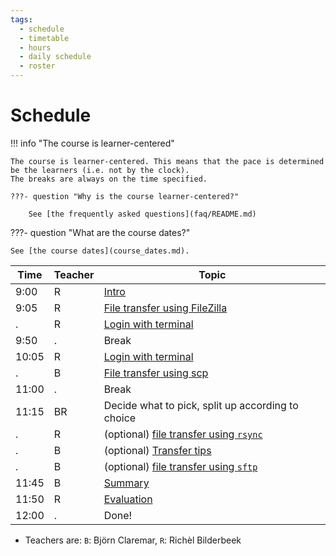 ```yaml
---
tags:
  - schedule
  - timetable
  - hours
  - daily schedule
  - roster
---
```


# Schedule

!!! info "The course is learner-centered"

    The course is learner-centered. This means that the pace is determined
    be the learners (i.e. not by the clock).
    The breaks are always on the time specified.

    ???- question "Why is the course learner-centered?"

        See [the frequently asked questions](faq/README.md)

???- question "What are the course dates?"

    See [the course dates](course_dates.md).

Time  |Teacher|Topic
------|-------|-------------------------------------------------
9:00  |R      |[Intro](sessions/intro.md)
9:05  |R      |[File transfer using FileZilla](sessions/filezilla/README.md)
.     |R      |[Login with terminal](sessions/login_terminal/README.md)
9:50  |.      |Break
10:05 |R      |[Login with terminal](sessions/login_terminal/README.md)
.     |B      |[File transfer using scp](sessions/scp/README.md)
11:00 |.      |Break
11:15 |BR     |Decide what to pick, split up according to choice
.     |R      |(optional) [file transfer using `rsync`](sessions/rsync/README.md)
.     |B      |(optional) [Transfer tips](sessions/transfer_tips/README.md)
.     |B      |(optional) [file transfer using `sftp`](sessions/sftp/README.md)
11:45 |B      |[Summary](sessions/summary.md)
11:50 |R      |[Evaluation](evaluation.md)
12:00 |.      |Done!

- Teachers are: `B`: Björn Claremar, `R`: Richèl Bilderbeek
